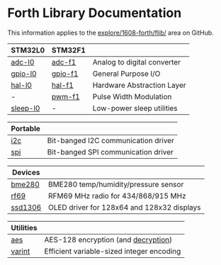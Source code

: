 # Forth Library Documentation

This information applies to the
[explore/1608-forth/flib/](https://github.com/jeelabs/embello/tree/master/explore/1608-forth/flib)
area on GitHub.

| STM32L0 | STM32F1 | |
| --- | --- | --- |
| [adc-l0](adc-l0.md) | [adc-f1](adc-f1.md) | Analog to digital converter |
| [gpio-l0](gpio-l0.md) | [gpio-f1](gpio-f1.md) | General Purpose I/O |
| [hal-l0](hal-l0.md) | [hal-f1](hal-f1.md) | Hardware Abstraction Layer |
| - | [pwm-f1](pwm-f1.md) | Pulse Width Modulation |
| [sleep-l0](sleep-l0.md) | - | Low-power sleep utilities |

| Portable | |
| --- | --- |
| [i2c](i2c.md) | Bit-banged I2C communication driver |
| [spi](spi.md) | Bit-banged SPI communication driver |

| Devices | |
| --- | --- |
| [bme280](bme280.md) | BME280 temp/humidity/pressure sensor |
| [rf69](rf69.md) | RFM69 MHz radio for 434/868/915 MHz |
| [ssd1306](ssd1306.md) | OLED driver for 128x64 and 128x32 displays |

| Utilities | |
| --- | --- |
| [aes](aes.md) | AES-128 encryption (and [decryption](aes-inv.md)) |
| [varint](varint.md) | Efficient variable-sized integer encoding |
